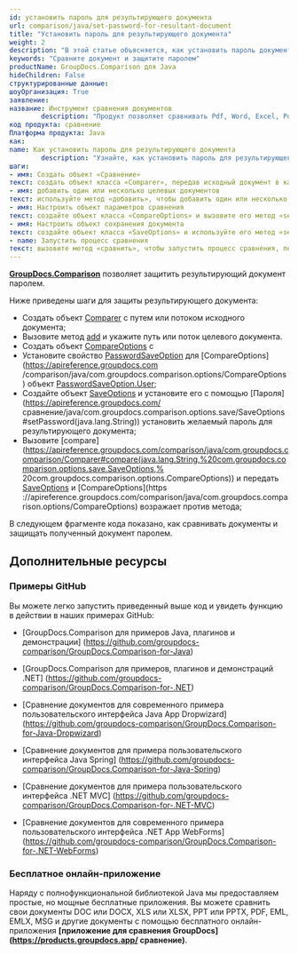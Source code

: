 ```yaml
---
id: установить пароль для результирующего документа
url: comparison/java/set-password-for-resultant-document
title: "Установить пароль для результирующего документа"
weight: 2
description: "В этой статье объясняется, как установить пароль документа после сравнения файлов в ваших Java-приложениях с помощью GroupDocs.Comparison для Java."
keywords: "Сравните документ и защитите паролем"
productName: GroupDocs.Comparison для Java
hideChildren: False
структурированные данные:
шоуОрганизация: True
заявление:
название: Инструмент сравнения документов
        description: "Продукт позволяет сравнивать Pdf, Word, Excel, PowerPoint, AutoCad, Image, Code и многие другие форматы файлов. API сравнения также поддерживает принятие или отклонение изменений, извлечение информации о документе и создание отчета о сравнении."
код продукта: сравнение
Платформа продукта: Java
как:
name: Как установить пароль для результирующего документа
        description: "Узнайте, как установить пароль для результирующего документа"
шаги:
- имя: Создать объект «Сравнение»
текст: создать объект класса «Comparer», передав исходный документ в качестве аргумента конструктора
- имя: добавить один или несколько целевых документов
текст: используйте метод «добавить», чтобы добавить один или несколько документов для сравнения
- имя: Настроить объект параметров сравнения
текст: создайте объект класса «CompareOptions» и вызовите его метод «setPasswordSaveOption(PasswordSaveOption.User)», чтобы включить соответствующие настройки.
- имя: Настроить объект сохранения документа
текст: создайте объект класса «SaveOptions» и используйте его метод «setPassword()» для передачи пароля результирующего документа.
- name: Запустить процесс сравнения
текст: вызовите метод «сравнить», чтобы запустить процесс сравнения, передавая параметры сравнения в качестве второго аргумента и сохраняя параметры в качестве третьего аргумента.
---
```

**[GroupDocs.Comparison](https://products.groupdocs.com/comparison/java)** позволяет защитить результирующий документ паролем.

Ниже приведены шаги для защиты результирующего документа:
* Создать объект [Comparer](https://apireference.groupdocs.com/comparison/java/com.groupdocs.comparison/Comparer) с путем или потоком исходного документа;
* Вызовите метод [add](https://apireference.groupdocs.com/comparison/java/com.groupdocs.comparison/Comparer#add(java.lang.String)) и укажите путь или поток целевого документа.
* Создать объект [CompareOptions](https://apireference.groupdocs.com/comparison/java/com.groupdocs.comparison.options/CompareOptions) с
* Установите свойство [PasswordSaveOption](https://apireference.groupdocs.com/comparison/java/com.groupdocs.comparison.options/CompareOptions#setPasswordSaveOption(int)) для [CompareOptions](https://apireference.groupdocs.com /comparison/java/com.groupdocs.comparison.options/CompareOptions) объект [PasswordSaveOption.User](https://apireference.groupdocs.com/comparison/java/com.groupdocs.comparison.options.enums/PasswordSaveOption#User );
* Создайте объект [SaveOptions](https://apireference.groupdocs.com/comparison/java/com.groupdocs.comparison.options.save/SaveOptions) и установите его с помощью [Пароля](https://apireference.groupdocs.com/ сравнение/java/com.groupdocs.comparison.options.save/SaveOptions#setPassword(java.lang.String)) установить желаемый пароль для результирующего документа;
* Вызовите [compare](https://apireference.groupdocs.com/comparison/java/com.groupdocs.comparison/Comparer#compare(java.lang.String,%20com.groupdocs.comparison.options.save.SaveOptions,% 20com.groupdocs.comparison.options.CompareOptions)) и передать [SaveOptions](https://apireference.groupdocs.com/comparison/java/com.groupdocs.comparison.options.save/SaveOptions) и [CompareOptions](https ://apireference.groupdocs.com/comparison/java/com.groupdocs.comparison.options/CompareOptions) возражает против метода;
    



В следующем фрагменте кода показано, как сравнивать документы и защищать полученный документ паролем.

<script src="https://gist.github.com/groupdocs-comparison-gists/c0c27c8c12411d3c228f9df899b4fc92.js"></script>

## Дополнительные ресурсы

### Примеры GitHub
Вы можете легко запустить приведенный выше код и увидеть функцию в действии в наших примерах GitHub:

* [GroupDocs.Comparison для примеров Java, плагинов и демонстрации] (https://github.com/groupdocs-comparison/GroupDocs.Comparison-for-Java)
* [GroupDocs.Comparison для примеров, плагинов и демонстраций .NET] (https://github.com/groupdocs-comparison/GroupDocs.Comparison-for-.NET)
* [Сравнение документов для современного примера пользовательского интерфейса Java App Dropwizard] (https://github.com/groupdocs-comparison/GroupDocs.Comparison-for-Java-Dropwizard)

* [Сравнение документов для примера пользовательского интерфейса Java Spring] (https://github.com/groupdocs-comparison/GroupDocs.Comparison-for-Java-Spring)

* [Сравнение документов для примера пользовательского интерфейса .NET MVC] (https://github.com/groupdocs-comparison/GroupDocs.Comparison-for-.NET-MVC)

* [Сравнение документов для современного примера пользовательского интерфейса .NET App WebForms] (https://github.com/groupdocs-comparison/GroupDocs.Comparison-for-.NET-WebForms)
    



### Бесплатное онлайн-приложение
Наряду с полнофункциональной библиотекой Java мы предоставляем простые, но мощные бесплатные приложения.
Вы можете сравнить свои документы DOC или DOCX, XLS или XLSX, PPT или PPTX, PDF, EML, EMLX, MSG и другие документы с помощью бесплатного онлайн-приложения **[приложение для сравнения GroupDocs] (https://products.groupdocs.app/ сравнение)**.

